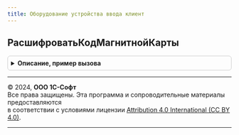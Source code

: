 ```yaml
---
title: Оборудование устройства ввода клиент
---
```



## РасшифроватьКодМагнитнойКарты
<details style="margin: 1em 0; padding: 0.5em; border: 1px solid #ccc; border-radius: 6px;">

<summary style="font-weight: bold; cursor: pointer;">Описание, пример вызова</summary>

```bsl

// Производит разложение данных дорожек магнитной карты по шаблонам.
// Параметры:
//  ДанныеДорожек - Массив -- массив строк. Значения полученные из дорожек.
//  ПараметрыДорожек - Массив - массив структур содержащих параметры настройки устройства, где:
//   * Использовать - булево - признак использования дорожки.
//   * НомерДорожки - число - порядковый номер дорожки 1-3.
//
// Возвращаемое значение:
//  Массив из Структура:
//   * Шаблон - СправочникСсылка.ШаблоныМагнитныхКарт - ;
//   * ДанныеДорожек - Структура:
//  	** Поле - Строка
//  	** ЗначениеПоля - Произвольный -
//
Функция РасшифроватьКодМагнитнойКарты(ДанныеДорожек, ПараметрыДорожек) Экспорт
```

Пример вызова
```bsl
Результат = ОборудованиеУстройстваВводаКлиент.РасшифроватьКодМагнитнойКарты(ДанныеДорожек, ПараметрыДорожек) Экспорт;);
```
</details>

---

© 2024, **ООО 1С-Софт**  
Все права защищены. Эта программа и сопроводительные материалы предоставляются  
в соответствии с условиями лицензии [Attribution 4.0 International (CC BY 4.0)](https://creativecommons.org/licenses/by/4.0/legalcode).

---
